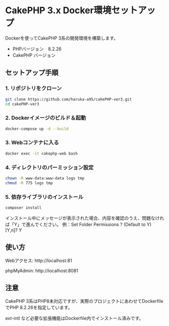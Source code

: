 # CakePHP 3.x Docker環境セットアップ

Dockerを使ってCakePHP 3系の開発環境を構築します。
- PHPバージョン　8.2.26
- CakePHP バージョン　


## セットアップ手順

### 1. リポジトリをクローン

```bash
git clone https://github.com/haruka-a95/cakePHP-ver3.git
cd cakePHP-ver3
```

### 2. Dockerイメージのビルド＆起動
```bash
docker-compose up -d --build
```

### 3. Webコンテナに入る
```bash
docker exec -it cakephp-web bash

```
### 4. ディレクトリのパーミッション設定
```bash
chown -R www-data:www-data logs tmp
chmod -R 775 logs tmp
```

### 5. 依存ライブラリのインストール

```bash
composer install
```
インストール中にメッセージが表示された場合、内容を確認のうえ、問題なければ「Y」で進んでください。
例：Set Folder Permissions ? (Default to Y) [Y,n]? Y

## 使い方
Webアクセス: http://localhost:81

phpMyAdmin: http://localhost:8081

## 注意
CakePHP 3系はPHP8未対応ですが、実際のプロジェクトにあわせてDockerfileでPHP 8.2.26を指定しています。

ext-intl など必要な拡張機能はDockerfile内でインストール済みです。
